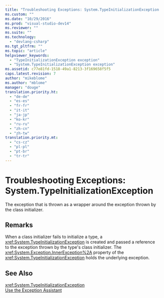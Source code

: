 ```yaml
---
title: "Troubleshooting Exceptions: System.TypeInitializationException | Microsoft Docs"
ms.custom: ""
ms.date: "10/29/2016"
ms.prod: "visual-studio-dev14"
ms.reviewer: ""
ms.suite: ""
ms.technology: 
  - "devlang-csharp"
ms.tgt_pltfrm: ""
ms.topic: "article"
helpviewer_keywords: 
  - "TypeInitializationException exception"
  - "System.TypeInitializationException exception"
ms.assetid: c77e81fd-1518-49a1-8213-3f169658f5f5
caps.latest.revision: 7
author: "mikeblome"
ms.author: "mblome"
manager: "douge"
translation.priority.ht: 
  - "de-de"
  - "es-es"
  - "fr-fr"
  - "it-it"
  - "ja-jp"
  - "ko-kr"
  - "ru-ru"
  - "zh-cn"
  - "zh-tw"
translation.priority.mt: 
  - "cs-cz"
  - "pl-pl"
  - "pt-br"
  - "tr-tr"
---
```

# Troubleshooting Exceptions: System.TypeInitializationException
The exception that is thrown as a wrapper around the exception thrown by the class initializer.  
  
## Remarks  
 When a class initializer fails to initialize a type, a <xref:System.TypeInitializationException> is created and passed a reference to the exception thrown by the type's class initializer. The <xref:System.Exception.InnerException%2A> property of the <xref:System.TypeInitializationException> holds the underlying exception.  
  
## See Also  
 <xref:System.TypeInitializationException>   
 [Use the Exception Assistant](../Topic/How%20to:%20Use%20the%20Exception%20Assistant.md)